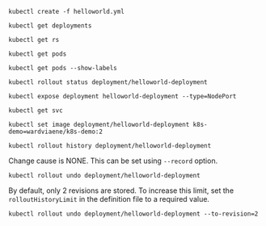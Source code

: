 ```
kubectl create -f helloworld.yml
```

```
kubectl get deployments
```

```
kubectl get rs
```

```
kubectl get pods
```

```
kubectl get pods --show-labels
```

```
kubectl rollout status deployment/helloworld-deployment
```

```
kubectl expose deployment helloworld-deployment --type=NodePort
```

```
kubectl get svc
```

```
kubectl set image deployment/helloworld-deployment k8s-demo=wardviaene/k8s-demo:2
```

```
kubectl rollout history deployment/helloworld-deployment
```

Change cause is NONE. This can be set using `--record` option.

```
kubectl rollout undo deployment/helloworld-deployment
```

By default, only 2 revisions are stored. To increase this limit, set the `rolloutHistoryLimit` in the definition file to a required value.

```
kubectl rollout undo deployment/helloworld-deployment --to-revision=2
```

